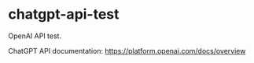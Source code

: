 # chatgpt-api-test
OpenAI API test.

ChatGPT API documentation: https://platform.openai.com/docs/overview
